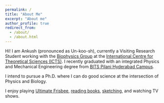 ```yaml
---
permalink: /
title: "About Me"
excerpt: "About me"
author_profile: true
redirect_from: 
  - /about/
  - /about.html
---
```

Hi! I am Ankush (pronounced as Un-koo-sh), currently a Visiting Research Student working with the [Biophysics Group](https://biophysics.icts.res.in/) at the [International Centre for Theoretical Sciences (ICTS)](https://www.icts.res.in/). I recently graduated with an integrated Physics and Mechanical Engineering degree from [BITS Pilani Hyderabad Campus](https://www.bits-pilani.ac.in/hyderabad/).

I intend to pursue a Ph.D. where I can do good science at the intersection of Physics and Biology.  

I enjoy playing [Ultimate Frisbee](https://vimeo.com/abracadabras/ultimate), [reading books](https://www.goodreads.com/user/show/64670551-ankush-gk), [sketching](https://www.instagram.com/ankushhgk/), and watching TV shows.

